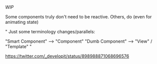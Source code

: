 *WIP*

Some components truly don't need to be reactive. Others, do (even for animating state)

"
Just some terminology changes/parallels:

"Smart Component" --> "Component"
"Dumb Component" --> "View" / "Template"
"

https://twitter.com/_developit/status/898988871068696576